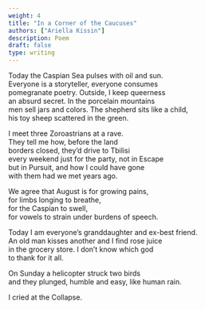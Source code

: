 ```yaml
---
weight: 4
title: "In a Corner of the Caucuses"
authors: ["Ariella Kissin"]
description: Poem
draft: false
type: writing
---
```


Today the Caspian Sea pulses with oil and sun.  
Everyone is a storyteller, everyone consumes  
pomegranate poetry. Outside, I keep queerness  
an absurd secret. In the porcelain mountains  
men sell jars and colors. The shepherd sits like a child,  
his toy sheep scattered in the green. 

I meet three Zoroastrians at a rave.  
They tell me how, before the land  
borders closed, they’d drive to Tbilisi   
every weekend just for the party, not in Escape  
but in Pursuit, and how I could have gone  
with them had we met years ago. 

We agree that August is for growing pains,  
for limbs longing to breathe,  
for the Caspian to swell,  
for vowels to strain under burdens of speech. 

Today I am everyone’s granddaughter and ex-best friend.  
An old man kisses another and I find rose juice  
in the grocery store. I don’t know which god  
to thank for it all. 

On Sunday a helicopter struck two birds  
and they plunged, humble and easy, like human rain. 

I cried at the Collapse. 

